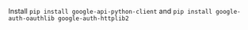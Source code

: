 Install `pip install google-api-python-client` and `pip install google-auth-oauthlib google-auth-httplib2`